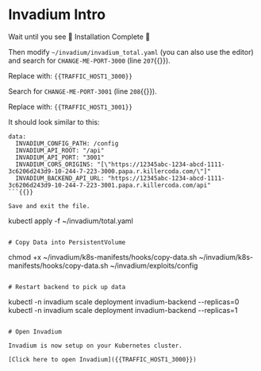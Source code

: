 # Invadium Intro

Wait until you see 🎉 Installation Complete 🎉

Then modify `~/invadium/invadium_total.yaml` (you can also use the editor) and search for `CHANGE-ME-PORT-3000` (line `207`{{}}).

Replace with: `{{TRAFFIC_HOST1_3000}}`

Search for `CHANGE-ME-PORT-3001` (line `208`{{}}).

Replace with: `{{TRAFFIC_HOST1_3001}}`

It should look similar to this:

```
data:
  INVADIUM_CONFIG_PATH: /config
  INVADIUM_API_ROOT: "/api"
  INVADIUM_API_PORT: "3001"
  INVADIUM_CORS_ORIGINS: "[\"https://12345abc-1234-abcd-1111-3c6206d243d9-10-244-7-223-3000.papa.r.killercoda.com/\"]"
  INVADIUM_BACKEND_API_URL: "https://12345abc-1234-abcd-1111-3c6206d243d9-10-244-7-223-3001.papa.r.killercoda.com/api"
```{{}}

Save and exit the file.

```
kubectl apply -f ~/invadium/total.yaml
```

# Copy Data into PersistentVolume

```
chmod +x ~/invadium/k8s-manifests/hooks/copy-data.sh
~/invadium/k8s-manifests/hooks/copy-data.sh ~/invadium/exploits/config
```

# Restart backend to pick up data

```
kubectl -n invadium scale deployment invadium-backend --replicas=0
kubectl -n invadium scale deployment invadium-backend --replicas=1
```

# Open Invadium

Invadium is now setup on your Kubernetes cluster.

[Click here to open Invadium]({{TRAFFIC_HOST1_3000}})






